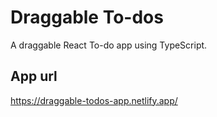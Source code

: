 # Draggable To-dos
A draggable React To-do app using TypeScript. 

## App url 
https://draggable-todos-app.netlify.app/